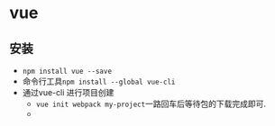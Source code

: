 # vue
## 安装
- `npm install vue --save`
- 命令行工具`npm install --global vue-cli`
- 通过vue-cli 进行项目创建
  - `vue init webpack my-project`一路回车后等待包的下载完成即可.
  - 